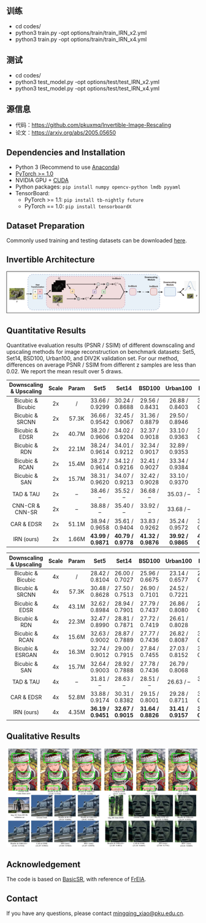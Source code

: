 ## 训练
- cd codes/
- python3 train.py -opt options/train/train_IRN_x2.yml
- python3 train.py -opt options/train/train_IRN_x4.yml

## 测试
- cd codes/
- python3 test_model.py -opt options/test/test_IRN_x2.yml
- python3 test_model.py -opt options/test/test_IRN_x4.yml

## 源信息
- 代码：https://github.com/pkuxmq/Invertible-Image-Rescaling
- 论文：https://arxiv.org/abs/2005.05650

## Dependencies and Installation
- Python 3 (Recommend to use [Anaconda](https://www.anaconda.com/download/#linux))
- [PyTorch >= 1.0](https://pytorch.org/)
- NVIDIA GPU + [CUDA](https://developer.nvidia.com/cuda-downloads)
- Python packages: `pip install numpy opencv-python lmdb pyyaml`
- TensorBoard: 
  - PyTorch >= 1.1: `pip install tb-nightly future`
  - PyTorch == 1.0: `pip install tensorboardX`
  
## Dataset Preparation
Commonly used training and testing datasets can be downloaded [here](https://github.com/xinntao/BasicSR/blob/master/docs/DatasetPreparation.md).

## Invertible Architecture
![Invertible Architecture](./figures/architecture.jpg)

## Quantitative Results
Quantitative evaluation results (PSNR / SSIM) of different downscaling and upscaling methods for image reconstruction on benchmark datasets: Set5, Set14, BSD100, Urban100, and DIV2K validation set. For our method, differences on average PSNR / SSIM from different z samples are less than 0.02. We report the mean result over 5 draws.

| Downscaling & Upscaling | Scale | Param | Set5 | Set14 | BSD100 | Urban100 | DIV2K |
| :-----------------------: | :-----: | :-----: | :----: | :-----: | :------: | :--------: | :-----: |
| Bicubic & Bicubic       | 2x    | / | 33.66 / 0.9299 | 30.24 / 0.8688 | 29.56 / 0.8431 | 26.88 / 0.8403 | 31.01 / 0.9393 |
| Bicubic & SRCNN | 2x | 57.3K | 36.66 / 0.9542 | 32.45 / 0.9067 | 31.36 / 0.8879 | 29.50 / 0.8946 | – |
| Bicubic & EDSR | 2x | 40.7M | 38.20 / 0.9606 | 34.02 / 0.9204 | 32.37 / 0.9018 | 33.10 / 0.9363 | 35.12 / 0.9699 |
| Bicubic & RDN | 2x | 22.1M | 38.24 / 0.9614 | 34.01 / 0.9212 | 32.34 / 0.9017 | 32.89 / 0.9353 | – |
| Bicubic & RCAN | 2x | 15.4M |   38.27 / 0.9614   | 34.12 / 0.9216 | 32.41 / 0.9027 | 33.34 / 0.9384 | – |
| Bicubic & SAN | 2x | 15.7M | 38.31 / 0.9620 |   34.07 / 0.9213   |   32.42 / 0.9028   |   33.10 / 0.9370   |         –          |
|        TAD & TAU        |  2x   |   –   |     38.46 / –      |     35.52 / –      | 36.68 / – | 35.03 / – | 39.01 / – |
| CNN-CR & CNN-SR | 2x | – |     38.88 / –      | 35.40 / – | 33.92 / – | 33.68 / – | – |
| CAR & EDSR | 2x | 51.1M |   38.94 / 0.9658   | 35.61 / 0.9404 | 33.83 / 0.9262 | 35.24 / 0.9572 | 38.26 / 0.9599 |
| IRN (ours) | 2x | 1.66M | **43.99 / 0.9871** | **40.79 / 0.9778** | **41.32 / 0.9876** | **39.92 / 0.9865** | **44.32 / 0.9908** |

| Downscaling & Upscaling | Scale | Param |        Set5        |       Set14        |       BSD100       |      Urban100      |       DIV2K        |
| :---------------------: | :---: | :---: | :----------------: | :----------------: | :----------------: | :----------------: | :----------------: |
|    Bicubic & Bicubic    |  4x   |   /   |   28.42 / 0.8104   |   26.00 / 0.7027   |   25.96 / 0.6675   |   23.14 / 0.6577   |   26.66 / 0.8521   |
|     Bicubic & SRCNN     |  4x   | 57.3K |   30.48 / 0.8628   |   27.50 / 0.7513   |   26.90 / 0.7101   |   24.52 / 0.7221   |         –          |
|     Bicubic & EDSR      |  4x   | 43.1M |   32.62 / 0.8984   |   28.94 / 0.7901   |   27.79 / 0.7437   |   26.86 / 0.8080   |   29.38 / 0.9032   |
|      Bicubic & RDN      |  4x   | 22.3M |   32.47 / 0.8990   |   28.81 / 0.7871   |   27.72 / 0.7419   |   26.61 / 0.8028   |         –          |
|     Bicubic & RCAN      |  4x   | 15.6M |   32.63 / 0.9002   |   28.87 / 0.7889   |   27.77 / 0.7436   |   26.82 / 0.8087   |   30.77 / 0.8460   |
|    Bicubic & ESRGAN     |  4x   | 16.3M |   32.74 / 0.9012   |   29.00 / 0.7915   |   27.84 / 0.7455   |   27.03 / 0.8152   |   30.92 / 0.8486   |
|      Bicubic & SAN      |  4x   | 15.7M |   32.64 / 0.9003   |   28.92 / 0.7888   |   27.78 / 0.7436   |   26.79 / 0.8068   |         –          |
|        TAD & TAU        |  4x   |   –   |     31.81 / –      |     28.63 / –      |     28.51 / –      |     26.63 / –      |     31.16 / –      |
|       CAR & EDSR        |  4x   | 52.8M |   33.88 / 0.9174   |   30.31 / 0.8382   |   29.15 / 0.8001   |   29.28 / 0.8711   |   32.82 / 0.8837   |
|       IRN (ours)        |  4x   | 4.35M | **36.19 / 0.9451** | **32.67 / 0.9015** | **31.64 / 0.8826** | **31.41 / 0.9157** | **35.07 / 0.9318** |



## Qualitative Results
![Qualitative results of upscaling the 4x downscaled images](./figures/qualitative_results.jpg)

## Acknowledgement
The code is based on [BasicSR](https://github.com/xinntao/BasicSR), with reference of [FrEIA](https://github.com/VLL-HD/FrEIA).

## Contact
If you have any questions, please contact <mingqing_xiao@pku.edu.cn>.
